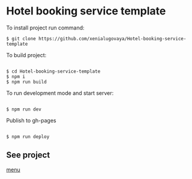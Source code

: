 # Hotel booking service template

<p>To install project run command:</p>
<pre><code>$ git clone https://github.com/xenialugovaya/Hotel-booking-service-template</code></pre>
<p>To build project:</p>
<pre><code>
$ cd Hotel-booking-service-template
$ npm i
$ npm run build
</code></pre>
<p>To run development mode and start server:</p>
<pre><code>
$ npm run dev
</code></pre>
<p>Publish to gh-pages</p>
<pre><code>
$ npm run deploy
</code></pre>

<h2>See project</h2>
<a href='https://xenialugovaya.github.io/Hotel-booking-service-template'>menu</a>



